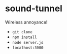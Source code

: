 # sound-tunnel
Wireless annoyance!

- `git clone`
- `npm install`
- `node server.js`
- `localhost:3000`